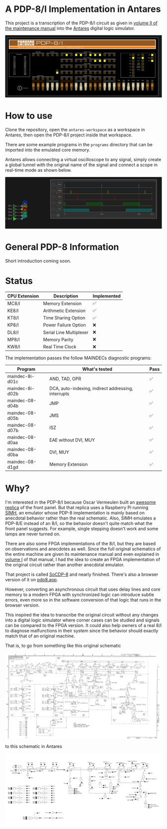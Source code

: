 # A PDP-8/I Implementation in Antares

This project is a transcription of the PDP-8/I circuit as given in [volume II of the maintenance manual](https://bitsavers.org/pdf/dec/pdp8/pdp8i/DEC-8I-HR2A-D_8Imaint_May70.pdf) into the [Antares](https://www.antarescircuit.io/) digital logic simulator.

![original schematic](screenshots/console.png)

# How to use
Clone the repository, open the `antares-workspace` as a workspace in Antares, then open the PDP-8/I project inside that workspace.

There are some example programs in the `programs` directory that can be imported into the emulated core memory.

Antares allows connecting a virtual oscilloscope to any signal, simply create a global tunnel with the original name of the signal and connect a scope in real-time mode as shown below.

![Antares scope](screenshots/scope.png)

# General PDP-8 Information
Short introduction coming soon.

# Status

| CPU Extension | Description | Implemented
|---------------|-------------|-------
| MC8/I | Memory Extension | ✅
| KE8/I | Arithmetic Extension | ✅
| KT8/I | Time Sharing Option | ✅
| KP8/I | Power Failure Option | ❌
| DL8/I | Serial Line Multiplexer | ❌
| MP8/I | Memory Parity | ❌
| KW8/I | Real Time Clock | ❌

The implementation passes the follow MAINDECs diagnostic programs:

| Program | What's tested | Pass
|-----------------|---------------|--
| maindec-8i-d01c | AND, TAD, OPR | ✅
| maindec-8i-d02b | DCA, auto-indexing, indirect addressing, interrupts  | ✅
| maindec-08-d04b | JMP | ✅
| maindec-08-d05b | JMS | ✅
| maindec-08-d07b | ISZ | ✅
| maindec-08-d0aa | EAE without DVI, MUY | ✅
| maindec-08-d0ba | DVI, MUY | ✅
| maindec-08-d1gd | Memory Extension | ✅

# Why?

I'm interested in the PDP-8/I because Oscar Vermeulen built an [awesome replica](https://obsolescence.wixsite.com/obsolescence/pidp-8) of the front panel. But that replica uses a Raspberry Pi running [SIMH](https://github.com/open-simh/), an emulator whose PDP-8 implementation is mainly based on anecdotal behavior rather than the real schematic. Also, SIMH emulates a PDP-8/E instead of an 8/I, so the behavior doesn't quite match what the front panel
suggests. For example, single stepping doesn't work and some lamps are never turned on.

There are also some FPGA implementations of the 8/I, but they are based on observations and anecdotes as well. Since the full original schematics of the entire machine are given its maintenance manual and even explained in [volume I](https://bitsavers.org/pdf/dec/pdp8/pdp8i/DEC-8I-HR1A-D_8Imaint_Mar70.pdf) of that manual, I had the idea to create an FPGA implementation of the original circuit rather than another anecdotal emulator.

That project is called [SoCDP-8](https://github.com/fpw/SoCDP8) and nearly finished. There's also a browser version of it on [pdp8.app](https://pdp8.app).

However, converting an asynchronous circuit that uses delay lines and core memory to a modern FPGA with synchronized logic can introduce subtle errors, even more so in the software conversion of that logic that runs in the browser version.

This inspired the idea to transcribe the original circuit without any changes into a digital logic simulator where corner cases can be studied and signals can be compared to the FPGA version. It could also help owners of a real 8/I to diagnose malfunctions in their system since the behavior should exactly match that of an original machine.

That is, to go from something like this original schematic

![original schematic](screenshots/inst-reg-original.jpg)

to this schematic in Antares

![Antares schematic](screenshots/inst-reg-antares.png)
